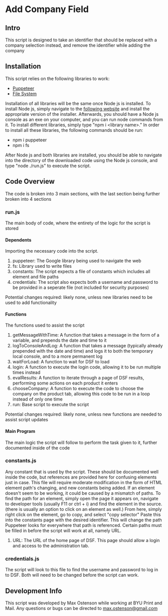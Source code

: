 # Add Company Field
## **Intro**
This script is designed to take an identifier that should be replaced with a company selection instead, and remove the identifier while adding the company

## **Installation**
This script relies on the following libraries to work:
- [Puppeteer](https://pptr.dev/)
- [File System](https://nodejs.org/api/fs.html)

Installation of all libraries will be the same once Node js is installed. To install Node js, simply navigate to the [following website](https://nodejs.org/en/download/) and install the appropriate version of the installer. Afterwards, you should have a Node js console as an exe on your computer, and you can run node commands from it. To install different libraries, simply type "npm i \<library name\>." In order to install all these libraries, the following commands should be run:
- npm i puppeteer
- npm i fs

After Node js and both libraries are installed, you should be able to navigate into the directory of the downloaded code using the Node js console, and type "node ./run.js" to execute the script. 

## **Code Overview**
The code is broken into 3 main sections, with the last section being further broken into 4 sections

### **run.js**
The main body of code, where the entirety of the logic for the script is stored

#### **Dependents**
Importing the necessary code into the script.

1. puppeteer: The Google library being used to navigate the web
2. fs: Library used to write files
4. constants: The script expects a file of constants which includes all element and file paths
5. credentials: The script also expects both a username and password to be provided in a seperate file (not included for security purposes)

Potential changes required: likely none, unless new libraries need to be used to add functionality

#### **Functions**
The functions used to assist the script

1. getMessageWithTime: A function that takes a message in the form of a variable, and prepends the date and time to it
2. logToConsoleAndLog: A function that takes a message (typically already prepended with the date and time) and logs it to both the temporary local console, and to a more permanent log
3. waitForLoad: A function to wait for DSF to load
4. login: A function to execute the login code, allowing it to be run multiple times instead
5. evalResults: A function to iterate through a page of DSF results, performing some actions on each product it enters
6. chooseCompany: A function to execute the code to choose the company on the product tab, allowing this code to be run in a loop instead of only one time
7. run: Base script to execute the script

Potential changes required: likely none, unless new functions are needed to assist script updates

#### **Main Program**
The main logic the script will follow to perform the task given to it, further documented inside of the code

### **constants.js**
Any constant that is used by the script. These should be documented well inside the code, but references are provided here for confusing elements just in case. This file will require moderate modification in the form of HTML element path's changing, and new constants being added. If an element doesn't seem to be working, it could be caused by a mismatch of paths. To find the path for an element, simply open the page it appears on, navigate to developer tools (usually F11 or ctrl + i) and find the element in the source. (there is usually an option to click on an element as well.) From here, simply right click on the element, go to copy, and select "copy selector" Paste this into the constants page with the desired identifier. This will change the path Puppeteer looks for everywhere that path is referenced. Certain paths must be filled in before the script will work at all, namely URL.

1. URL: The URL of the home page of DSF. This page should allow a login and access to the administration tab.

### **credentials.js**
The script will look to this file to find the username and password to log in to DSF. Both will need to be changed before the script can work.

## Development Info
This script was developed by Max Ostenson while working at BYU Print and Mail. Any questions or bugs can be directed to max.ostenson@gmail.com
